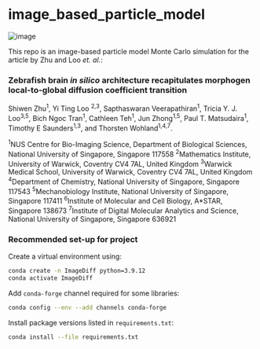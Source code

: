 # image_based_particle_model

![image](https://github.com/Yi-Ting-Loo/image_based_particle_model/assets/91601788/2e859787-c773-4d65-ad13-99726565de3a)


This repo is an image-based particle model Monte Carlo simulation for the article by Zhu and Loo $\textit{et. al.}$:

### Zebrafish brain $\textit{in silico}$ architecture recapitulates morphogen local-to-global diffusion coefficient transition

Shiwen Zhu<sup>1</sup>, Yi Ting Loo <sup>2,3</sup>, Sapthaswaran Veerapathiran<sup>1</sup>, Tricia Y. J. Loo<sup>3,5</sup>, Bich Ngoc Tran<sup>1</sup>, Cathleen Teh<sup>1</sup>, Jun Zhong<sup>1,5</sup>, Paul T. Matsudaira<sup>1</sup>, Timothy E Saunders<sup>1,3</sup>, and Thorsten Wohland<sup>1,4,7</sup>.

<sup>1</sup>NUS Centre for Bio-Imaging Science, Department of Biological Sciences, National University of Singapore, Singapore 117558
<sup>2</sup>Mathematics Institute, University of Warwick, Coventry CV4 7AL, United Kingdom
<sup>3</sup>Warwick Medical School, University of Warwick, Coventry CV4 7AL, United Kingdom
<sup>4</sup>Department of Chemistry, National University of Singapore, Singapore 117543
<sup>5</sup>Mechanobiology Institute, National University of Singapore, Singapore 117411
<sup>6</sup>Institute of Molecular and Cell Biology, A*STAR, Singapore 138673
<sup>7</sup>Institute of Digital Molecular Analytics and Science, National University of Singapore, Singapore 636921


### Recommended set-up for project

Create a virtual environment using:
```bash
conda create -n ImageDiff python=3.9.12
conda activate ImageDiff
```
Add `conda-forge` channel required for some libraries:
``` bash
conda config --env --add channels conda-forge
```

Install package versions listed in `requirements.txt`:
```bash
conda install --file requirements.txt
```

